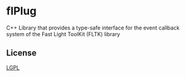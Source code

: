 # flPlug
C++ Library that provides a type-safe interface for the event callback system of the Fast Light ToolKit (FLTK) library


## License
[LGPL](https://github.com/diegoefe/flPlug/doc/LICENSE.txt)
